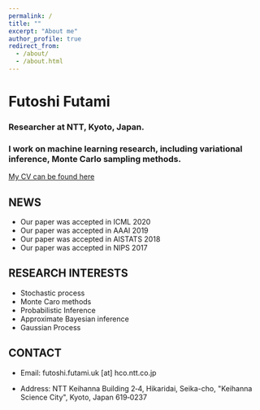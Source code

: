 ```yaml
---
permalink: /
title: ""
excerpt: "About me"
author_profile: true
redirect_from:
  - /about/
  - /about.html
---
```


# Futoshi Futami

### Researcher at NTT, Kyoto, Japan.

### I work on machine learning research, including variational inference, Monte Carlo sampling methods.

[My CV can be found here](https://futoshi-futami.github.io/files/CV_FF.pdf)

## NEWS
- Our paper was accepted in ICML 2020
- Our paper was accepted in AAAI 2019
- Our paper was accepted in AISTATS 2018
- Our paper was accepted in NIPS 2017

## RESEARCH INTERESTS
- Stochastic process
- Monte Caro methods
- Probabilistic Inference
- Approximate Bayesian inference
- Gaussian Process

## CONTACT

- Email: futoshi.futami.uk [at] hco.ntt.co.jp

- Address: NTT Keihanna Building 2‐4, Hikaridai, Seika-cho, "Keihanna Science City", Kyoto, Japan 619‐0237
